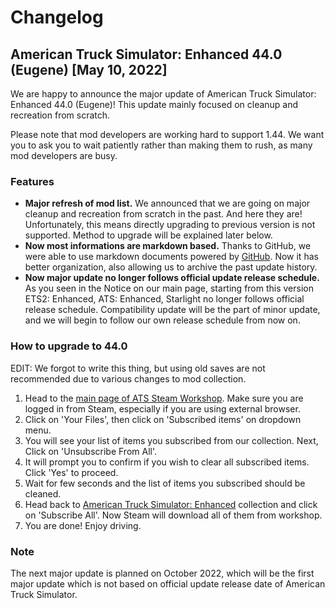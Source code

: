 # Changelog
## American Truck Simulator: Enhanced 44.0 (Eugene) [May 10, 2022]
We are happy to announce the major update of American Truck Simulator: Enhanced 44.0 (Eugene)! This update mainly focused on cleanup and recreation from scratch.

Please note that mod developers are working hard to support 1.44. We want you to ask you to wait patiently rather than making them to rush, as many mod developers are busy.

### Features
* **Major refresh of mod list.** We announced that we are going on major cleanup and recreation from scratch in the past. And here they are! Unfortunately, this means directly upgrading to previous version is not supported. Method to upgrade will be explained later below.
* **Now most informations are markdown based.** Thanks to GitHub, we were able to use markdown documents powered by [GitHub](https://github.com). Now it has better organization, also allowing us to archive the past update history.
* **Now major update no longer follows official update release schedule.** As you seen in the Notice on our main page, starting from this version ETS2: Enhanced, ATS: Enhanced, Starlight no longer follows official release schedule. Compatibility update will be the part of minor update, and we will begin to follow our own release schedule from now on.

### How to upgrade to 44.0
EDIT: We forgot to write this thing, but using old saves are not recommended due to various changes to mod collection.

1. Head to the [main page of ATS Steam Workshop](https://steamcommunity.com/app/270880/workshop/). Make sure you are logged in from Steam, especially if you are using external browser.
2. Click on 'Your Files', then click on 'Subscribed items' on dropdown menu.
3. You will see your list of items you subscribed from our collection. Next, Click on 'Unsubscribe From All'.
4. It will prompt you to confirm if you wish to clear all subscribed items. Click 'Yes' to proceed.
5. Wait for few seconds and the list of items you subscribed should be cleaned.
6. Head back to [American Truck Simulator: Enhanced](https://steamcommunity.com/sharedfiles/filedetails/?id=2662863110) collection and click on 'Subscribe All'. Now Steam will download all of them from workshop.
7. You are done! Enjoy driving.

### Note
The next major update is planned on October 2022, which will be the first major update which is not based on official update release date of American Truck Simulator.